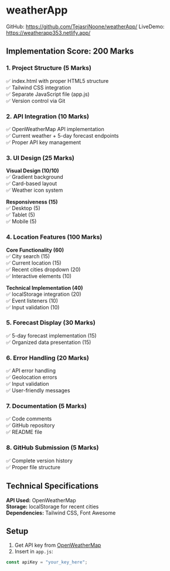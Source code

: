 # weatherApp

 GitHub: https://github.com/TejasriNoone/weatherApp/
 LiveDemo: https://weatherapp353.netlify.app/

## Implementation Score: 200 Marks

### 1. Project Structure (5 Marks)
✅ index.html with proper HTML5 structure  
✅ Tailwind CSS integration  
✅ Separate JavaScript file (app.js)  
✅ Version control via Git  

### 2. API Integration (10 Marks)
✅ OpenWeatherMap API implementation  
✅ Current weather + 5-day forecast endpoints  
✅ Proper API key management  

### 3. UI Design (25 Marks)
**Visual Design (10/10)**  
✅ Gradient background  
✅ Card-based layout  
✅ Weather icon system  

**Responsiveness (15)**  
✅ Desktop (5)  
✅ Tablet (5)  
✅ Mobile (5)  

### 4. Location Features (100 Marks)
**Core Functionality (60)**  
✅ City search (15)  
✅ Current location (15)  
✅ Recent cities dropdown (20)  
✅ Interactive elements (10)  

**Technical Implementation (40)**  
✅ localStorage integration (20)  
✅ Event listeners (10)  
✅ Input validation (10)  

### 5. Forecast Display (30 Marks)
✅ 5-day forecast implementation (15)  
✅ Organized data presentation (15)  

### 6. Error Handling (20 Marks)
✅ API error handling  
✅ Geolocation errors  
✅ Input validation  
✅ User-friendly messages  

### 7. Documentation (5 Marks)
✅ Code comments  
✅ GitHub repository  
✅ README file  

### 8. GitHub Submission (5 Marks)
✅ Complete version history  
✅ Proper file structure  

## Technical Specifications

**API Used:** OpenWeatherMap  
**Storage:** localStorage for recent cities  
**Dependencies:** Tailwind CSS, Font Awesome  

## Setup
1. Get API key from [OpenWeatherMap](https://openweathermap.org/)
2. Insert in `app.js`:
```javascript
const apiKey = "your_key_here";
